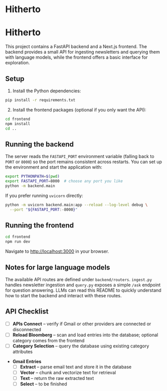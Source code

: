 # Hitherto
# Hitherto

This project contains a FastAPI backend and a Next.js frontend. The backend
provides a small API for ingesting newsletters and querying them with language
models, while the frontend offers a basic interface for exploration.

## Setup

1. Install the Python dependencies:

```bash
pip install -r requirements.txt
```

2. Install the frontend packages (optional if you only want the API):

```bash
cd frontend
npm install
cd ..
```

## Running the backend

The server reads the `FASTAPI_PORT` environment variable (falling back to
`PORT` or `8000`) so the port remains consistent across restarts. You can set up
the environment and start the application with:

```bash
export PYTHONPATH=$(pwd)
export FASTAPI_PORT=8000  # choose any port you like
python -m backend.main
```

If you prefer running `uvicorn` directly:

```bash
python -m uvicorn backend.main:app --reload --log-level debug \
  --port "${FASTAPI_PORT:-8000}"
```

## Running the frontend

```bash
cd frontend
npm run dev
```

Navigate to <http://localhost:3000> in your browser.

## Notes for large language models

The available API routes are defined under `backend/routers`. `ingest.py`
handles newsletter ingestion and `query.py` exposes a simple `/ask` endpoint for
question answering. LLMs can read this README to quickly understand how to start
the backend and interact with these routes.

## API Checklist

- [ ] **APIs Connect** – verify if Gmail or other providers are connected or disconnected
- [ ] **Reload Bloomberg** – scan and load entries into the database; optional category comes from the frontend
- [ ] **Category Selection** – query the database using existing category attributes
- **Gmail Entries**
  - [ ] **Extract** – parse email text and store it in the database
  - [ ] **Vector** – chunk and vectorize text for retrieval
  - [ ] **Text** – return the raw extracted text
  - [ ] **Select** – to be finished
